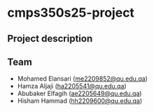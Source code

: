 # cmps350s25-project
## Project description

## Team
- Mohamed Elansari (me2209852@qu.edu.qa)
- Hamza Aljaji (ha2205541@qu.edu.qa)
- Abubaker Elfagih (ae2205649@qu.edu.qa)
- Hisham Hammad (hh2209600@qu.edu.qa)
